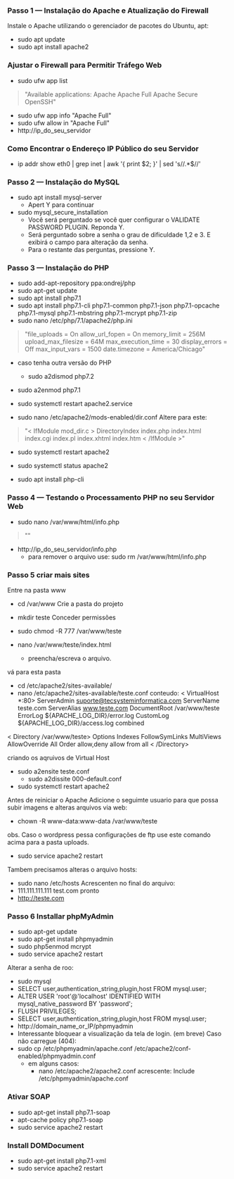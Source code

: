 ### Passo 1 — Instalação do Apache e Atualização do Firewall
Instale o Apache utilizando o gerenciador de pacotes do Ubuntu, apt:
- sudo apt update
- sudo apt install apache2

### Ajustar o Firewall para Permitir Tráfego Web
- sudo ufw app list

> "Available applications:
  Apache
  Apache Full
  Apache Secure
  OpenSSH"

- sudo ufw app info "Apache Full"
- sudo ufw allow in "Apache Full"
- http://ip_do_seu_servidor


### Como Encontrar o Endereço IP Público do seu Servidor
- ip addr show eth0 | grep inet | awk '{ print $2; }' | sed 's/\/.*$//'


### Passo 2 — Instalação do MySQL
- sudo apt install mysql-server
	- Apert Y para continuar
- sudo mysql_secure_installation
	- Você será perguntado se você quer configurar o VALIDATE PASSWORD PLUGIN. Reponda Y.
	- Será perguntado sobre a senha o grau de dificuldade 1,2 e 3. E exibirá o campo para alteração da senha.
	- Para o restante das perguntas, pressione Y.


### Passo 3 — Instalação do PHP
- sudo add-apt-repository ppa:ondrej/php
- sudo apt-get update
- sudo apt install php7.1
- sudo apt install php7.1-cli php7.1-common php7.1-json php7.1-opcache php7.1-mysql php7.1-mbstring php7.1-mcrypt php7.1-zip
- sudo nano /etc/php/7.1/apache2/php.ini

> "file_uploads = On
allow_url_fopen = On
memory_limit = 256M
upload_max_filesize = 64M
max_execution_time = 30
display_errors = Off
max_input_vars = 1500
date.timezone = America/Chicago"

- caso tenha outra versão do PHP
	- sudo a2dismod php7.2
- sudo a2enmod php7.1
- sudo systemctl restart apache2.service

- sudo nano /etc/apache2/mods-enabled/dir.conf
Altere para este:
> "< IfModule mod_dir.c >
    DirectoryIndex index.php index.html index.cgi index.pl index.xhtml index.htm
< /IfModule >"

- sudo systemctl restart apache2
- sudo systemctl status apache2

- sudo apt install php-cli

### Passo 4 — Testando o Processamento PHP no seu Servidor Web
- sudo nano /var/www/html/info.php
> "<?php
phpinfo();
?>"
- http://ip_do_seu_servidor/info.php
	- para remover o arquivo use: sudo rm /var/www/html/info.php


### Passo 5 criar mais sites
Entre na pasta www
- cd /var/www
Crie a pasta do projeto
- mkdir teste
Conceder permissões
- sudo chmod  -R  777   /var/www/teste

- nano /var/www/teste/index.html
	- preencha/escreva o arquivo.

vá para esta pasta 
- cd /etc/apache2/sites-available/
- nano /etc/apache2/sites-available/teste.conf
conteudo:
< VirtualHost *:80>
ServerAdmin suporte@tecsysteminformatica.com
ServerName teste.com
ServerAlias www.teste.com
DocumentRoot /var/www/teste
ErrorLog ${APACHE_LOG_DIR}/error.log
CustomLog ${APACHE_LOG_DIR}/access.log combined

< Directory /var/www/teste>
Options Indexes FollowSymLinks MultiViews
AllowOverride All
Order allow,deny
allow from all
< /Directory>

criando os aqruivos de Virtual Host
- sudo a2ensite teste.conf
	- sudo a2dissite 000-default.conf
- sudo systemctl restart apache2

Antes de reiniciar o Apache Adicione o seguimte usuario para que possa subir imagens e alteras arquivos via web:
- chown  -R  www-data:www-data  /var/www/teste

obs. Caso o wordpress pessa configurações de ftp use este comando acima para a pasta uploads.
- sudo service apache2 restart

Tambem precisamos alteras o arquivo hosts:
- sudo nano /etc/hosts
Acrescenten no final do arquivo:
- 111.111.111.111 test.com
pronto
- http://teste.com


### Passo 6 Installar phpMyAdmin
- sudo apt-get update
- sudo apt-get install phpmyadmin
- sudo php5enmod mcrypt
- sudo service apache2 restart

Alterar a senha de roo:
- sudo mysql
- SELECT user,authentication_string,plugin,host FROM mysql.user;
- ALTER USER 'root'@'localhost' IDENTIFIED WITH mysql_native_password BY 'password';
- FLUSH PRIVILEGES;
- SELECT user,authentication_string,plugin,host FROM mysql.user;
- http://domain_name_or_IP/phpmyadmin
- Interessante bloquear a visualização da tela de login. (em breve)
Caso não carregue (404):
- sudo cp /etc/phpmyadmin/apache.conf /etc/apache2/conf-enabled/phpmyadmin.conf
	- em alguns casos:
		- nano /etc/apache2/apache2.conf
			acrescente: Include /etc/phpmyadmin/apache.conf


### Ativar SOAP
- sudo apt-get install php7.1-soap
- apt-cache policy php7.1-soap
- sudo service apache2 restart

### Install DOMDocument
- sudo apt-get install php7.1-xml
- sudo service apache2 restart
